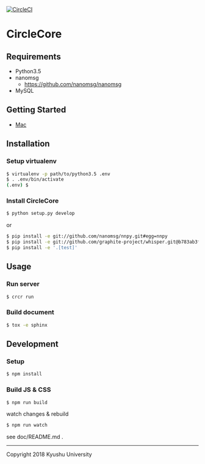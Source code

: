 [![CircleCI](https://circleci.com/gh/glucoseinc/CircleCore.svg?style=svg&circle-token=13e263f3101ee208b64500d73c5f3741a8c8aa97)](https://circleci.com/gh/glucoseinc/CircleCore)

# CircleCore
## Requirements
- Python3.5
- nanomsg
    - https://github.com/nanomsg/nanomsg
- MySQL

## Getting Started
- [Mac](INSTALL_MACOSX.md)

## Installation
### Setup virtualenv
```bash
$ virtualenv -p path/to/python3.5 .env
$ . .env/bin/activate
(.env) $
```

### Install CircleCore
```bash
$ python setup.py develop
```

or

```bash
$ pip install -e git://github.com/nanomsg/nnpy.git#egg=nnpy
$ pip install -e git://github.com/graphite-project/whisper.git@b783ab3f577f3f60db607adda241e29b7242bcf4#egg=whisper-0.10.0rc1
$ pip install -e '.[test]'
```


## Usage
### Run server
```bash
$ crcr run
```

### Build document
```bash
$ tox -e sphinx
```

## Development

### Setup

```bash
$ npm install
```

### Build JS & CSS

```bash
$ npm run build
```

watch changes & rebuild
```bash
$ npm run watch
```

see doc/README.md .


-----

Copyright 2018 Kyushu University
